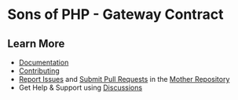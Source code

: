 Sons of PHP - Gateway Contract
==============================



## Learn More

* [Documentation][docs]
* [Contributing][contributing]
* [Report Issues][issues] and [Submit Pull Requests][pull-requests] in the [Mother Repository][mother-repo]
* Get Help & Support using [Discussions][discussions]

[discussions]: https://github.com/orgs/SonsOfPHP/discussions
[mother-repo]: https://github.com/SonsOfPHP/sonsofphp
[contributing]: https://docs.sonsofphp.com/contributing/
[docs]: https://docs.sonsofphp.com/contracts/gateway/
[issues]: https://github.com/SonsOfPHP/sonsofphp/issues?q=is%3Aopen+is%3Aissue+label%3AGateway
[pull-requests]: https://github.com/SonsOfPHP/sonsofphp/pulls?q=is%3Aopen+is%3Apr+label%3AGateway
